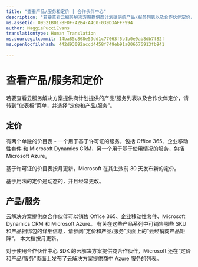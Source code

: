 ```yaml
---
title: "查看产品/服务和定价 | 合作伙伴中心"
description: "若要查看云服务解决方案提供商计划提供的产品/服务列表以及合作伙伴定价，请转到“仪表板”菜单，并选择“定价和产品/服务”。"
ms.assetid: 09521B01-BFDF-42B4-A4C0-039D3AFFF994
author: MaggiePucciEvans
translationtype: Human Translation
ms.sourcegitcommit: 14ba85c868e59dd1c77063f5b1b0e9ab8db7f82f
ms.openlocfilehash: 442d93092accd4458f749eb91a006576913fb941

---
```


# 查看产品/服务和定价


若要查看云服务解决方案提供商计划提供的产品/服务列表以及合作伙伴定价，请转到“仪表板”菜单，并选择“定价和产品/服务”。

## 定价


有两个单独的价目表 - 一个用于基于许可证的服务，包括 Office 365、企业移动性套件 和 Microsoft Dynamics CRM，另一个用于基于使用情况的服务，包括 Microsoft Azure。

基于许可证的价目表按月更新，Microsoft 在其生效前 30 天发布新的定价。

基于用法的定价是动态的，并且经常更改。

## 产品/服务


云解决方案提供商合作伙伴可以销售 Office 365、企业移动性套件、Microsoft Dynamics CRM 和 Microsoft Azure。 有关在这些产品系列中可销售哪些 SKU 和产品捆绑包的详细信息，请参阅“定价和产品/服务”页面上的“云经销商产品矩阵”。 本文档按月更新。

对于使用合作伙伴中心 SDK 的云解决方案提供商合作伙伴，Microsoft 还在“定价和产品/服务”页面上发布了云解决方案提供商中 Azure 服务的列表。

 

 






<!--HONumber=Nov16_HO3-->


